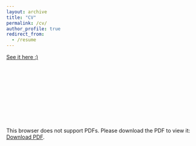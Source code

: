 ```yaml
---
layout: archive
title: "CV"
permalink: /cv/
author_profile: true
redirect_from:
  - /resume
---
```


[See it here :)](http://byungjunkim.github.io/files/김병준_CV.pdf)

<object data="http://byungjunkim.github.io/files/김병준_CV.pdf" type="application/pdf" width="700px" height="700px">
    <embed src="http://byungjunkim.github.io/files/김병준_CV.pdf">
        <p>This browser does not support PDFs. Please download the PDF to view it: <a href="http://byungjunkim.github.io/files/김병준_CV.pdf">Download PDF</a>.</p>
    </embed>
</object>
